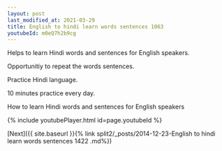```yaml
---
layout: post
last_modified_at: 2021-03-29
title: English to hindi learn words sentences 1063 
youtubeId: m0eQ7h2b9cg
---
```

 
 
Helps to learn Hindi words and sentences for English speakers.

Opportunitiy to repeat the words sentences. 

Practice Hindi language. 
 
10 minutes practice every day. 
 
How to learn Hindi words and sentences for English speakers 
 
{% include youtubePlayer.html id=page.youtubeId %}
 
 
[Next]({{ site.baseurl }}{% link  split2/_posts/2014-12-23-English to hindi learn words sentences 1422 .md%})
 
